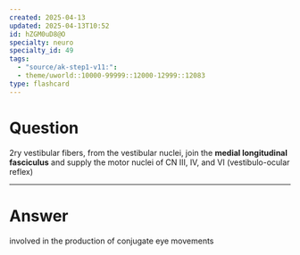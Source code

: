 ```yaml
---
created: 2025-04-13
updated: 2025-04-13T10:52
id: hZGM0uD8@O
specialty: neuro
specialty_id: 49
tags:
  - "source/ak-step1-v11:": 
  - theme/uworld::10000-99999::12000-12999::12083
type: flashcard
---
```


# Question
2ry vestibular fibers, from the vestibular nuclei, join the **medial longitudinal fasciculus** and supply the motor nuclei of CN III, IV, and VI (vestibulo-ocular reflex)

---

# Answer
involved in the production of conjugate eye movements